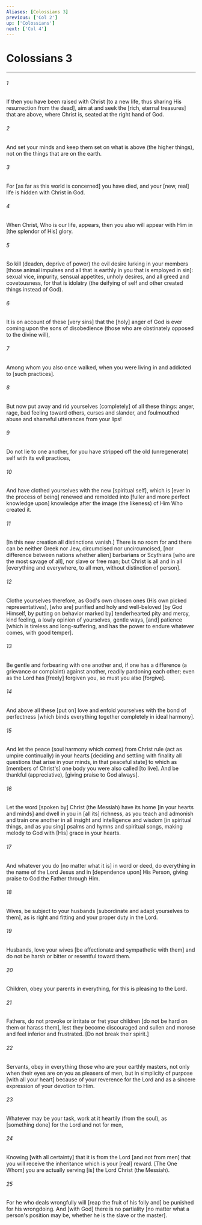 ```yaml
---
Aliases: [Colossians 3]
previous: ['Col 2']
up: ['Colossians']
next: ['Col 4']
---
```

# Colossians 3

***


###### 1 


If then you have been raised with Christ [to a new life, thus sharing His resurrection from the dead], aim at and seek the [rich, eternal treasures] that are above, where Christ is, seated at the right hand of God. 


###### 2 


And set your minds and keep them set on what is above (the higher things), not on the things that are on the earth. 


###### 3 


For [as far as this world is concerned] you have died, and your [new, real] life is hidden with Christ in God. 


###### 4 


When Christ, Who is our life, appears, then you also will appear with Him in [the splendor of His] glory. 


###### 5 


So kill (deaden, deprive of power) the evil desire lurking in your members [those animal impulses and all that is earthly in you that is employed in sin]: sexual vice, impurity, sensual appetites, unholy desires, and all greed and covetousness, for that is idolatry (the deifying of self and other created things instead of God). 


###### 6 


It is on account of these [very sins] that the [holy] anger of God is ever coming upon the sons of disobedience (those who are obstinately opposed to the divine will), 


###### 7 


Among whom you also once walked, when you were living in and addicted to [such practices]. 


###### 8 


But now put away and rid yourselves [completely] of all these things: anger, rage, bad feeling toward others, curses and slander, and foulmouthed abuse and shameful utterances from your lips! 


###### 9 


Do not lie to one another, for you have stripped off the old (unregenerate) self with its evil practices, 


###### 10 


And have clothed yourselves with the new [spiritual self], which is [ever in the process of being] renewed and remolded into [fuller and more perfect knowledge upon] knowledge after the image (the likeness) of Him Who created it. 


###### 11 


[In this new creation all distinctions vanish.] There is no room for and there can be neither Greek nor Jew, circumcised nor uncircumcised, [nor difference between nations whether alien] barbarians or Scythians [who are the most savage of all], nor slave or free man; but Christ is all and in all [everything and everywhere, to all men, without distinction of person]. 


###### 12 


Clothe yourselves therefore, as God's own chosen ones (His own picked representatives), [who are] purified and holy and well-beloved [by God Himself, by putting on behavior marked by] tenderhearted pity and mercy, kind feeling, a lowly opinion of yourselves, gentle ways, [and] patience [which is tireless and long-suffering, and has the power to endure whatever comes, with good temper]. 


###### 13 


Be gentle and forbearing with one another and, if one has a difference (a grievance or complaint) against another, readily pardoning each other; even as the Lord has [freely] forgiven you, so must you also [forgive]. 


###### 14 


And above all these [put on] love and enfold yourselves with the bond of perfectness [which binds everything together completely in ideal harmony]. 


###### 15 


And let the peace (soul harmony which comes) from Christ rule (act as umpire continually) in your hearts [deciding and settling with finality all questions that arise in your minds, in that peaceful state] to which as [members of Christ's] one body you were also called [to live]. And be thankful (appreciative), [giving praise to God always]. 


###### 16 


Let the word [spoken by] Christ (the Messiah) have its home [in your hearts and minds] and dwell in you in [all its] richness, as you teach and admonish and train one another in all insight and intelligence and wisdom [in spiritual things, and as you sing] psalms and hymns and spiritual songs, making melody to God with [His] grace in your hearts. 


###### 17 


And whatever you do [no matter what it is] in word or deed, do everything in the name of the Lord Jesus and in [dependence upon] His Person, giving praise to God the Father through Him. 


###### 18 


Wives, be subject to your husbands [subordinate and adapt yourselves to them], as is right and fitting and your proper duty in the Lord. 


###### 19 


Husbands, love your wives [be affectionate and sympathetic with them] and do not be harsh or bitter or resentful toward them. 


###### 20 


Children, obey your parents in everything, for this is pleasing to the Lord. 


###### 21 


Fathers, do not provoke or irritate or fret your children [do not be hard on them or harass them], lest they become discouraged and sullen and morose and feel inferior and frustrated. [Do not break their spirit.] 


###### 22 


Servants, obey in everything those who are your earthly masters, not only when their eyes are on you as pleasers of men, but in simplicity of purpose [with all your heart] because of your reverence for the Lord and as a sincere expression of your devotion to Him. 


###### 23 


Whatever may be your task, work at it heartily (from the soul), as [something done] for the Lord and not for men, 


###### 24 


Knowing [with all certainty] that it is from the Lord [and not from men] that you will receive the inheritance which is your [real] reward. [The One Whom] you are actually serving [is] the Lord Christ (the Messiah). 


###### 25 


For he who deals wrongfully will [reap the fruit of his folly and] be punished for his wrongdoing. And [with God] there is no partiality [no matter what a person's position may be, whether he is the slave or the master].
